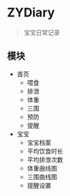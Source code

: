# ZYDiary
> 宝宝日常记录    

## 模块
- 首页
  - 喂食
  - 排泄
  - 体重
  - 三围
  - 预防
  - 提醒
- 宝宝
  - 宝宝档案
  - 平均饮食时长
  - 平均排泄次数
  - 体重曲线图
  - 三围曲线图
  - 提醒设置

